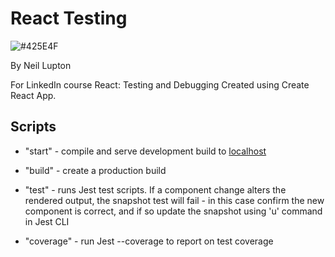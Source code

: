 # React Testing

![#425E4F](https://placehold.it/600x5/425E4F/000000?text=+)

By Neil Lupton

For LinkedIn course React: Testing and Debugging
Created using Create React App.

## Scripts

- "start" - compile and serve development build to [localhost](http://localhost:3000/)

- "build" - create a production build

- "test" - runs Jest test scripts.  If a component change alters the rendered output, the snapshot test will fail - in this case confirm the new component is correct, and if so update the snapshot using 'u' command in Jest CLI

- "coverage" - run Jest --coverage to report on test coverage
